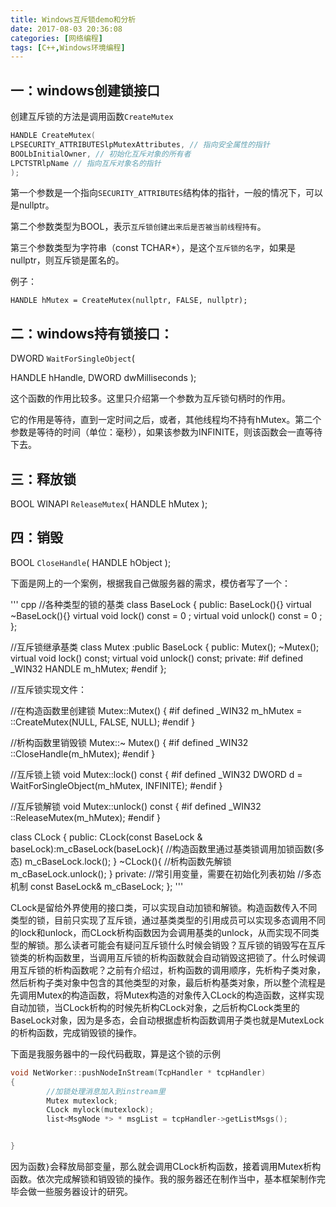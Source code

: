 ```yaml
---
title: Windows互斥锁demo和分析
date: 2017-08-03 20:36:08
categories: [网络编程]
tags: [C++,Windows环境编程]
---
```

## 一：windows创建锁接口

创建互斥锁的方法是调用函数`CreateMutex`
``` cpp
HANDLE CreateMutex(
LPSECURITY_ATTRIBUTESlpMutexAttributes, // 指向安全属性的指针
BOOLbInitialOwner, // 初始化互斥对象的所有者
LPCTSTRlpName // 指向互斥对象名的指针
);
```
第一个参数是一个指向`SECURITY_ATTRIBUTES`结构体的指针，一般的情况下，可以是nullptr。

第二个参数类型为BOOL，表示`互斥锁创建出来后是否被当前线程持有`。

第三个参数类型为字符串（const TCHAR*），是这个`互斥锁的名字`，如果是nullptr，则互斥锁是匿名的。

例子：

`HANDLE hMutex = CreateMutex(nullptr, FALSE, nullptr);`
<!-- more -->  
## 二：windows持有锁接口：

DWORD `WaitForSingleObject`(

HANDLE hHandle,
DWORD dwMilliseconds
);
 

这个函数的作用比较多。这里只介绍第一个参数为互斥锁句柄时的作用。

它的作用是等待，直到一定时间之后，或者，其他线程均不持有hMutex。第二个参数是等待的时间（单位：毫秒），如果该参数为INFINITE，则该函数会一直等待下去。

## 三：释放锁

BOOL WINAPI `ReleaseMutex`(
HANDLE hMutex
);
## 四：销毁

BOOL `CloseHandle`(
HANDLE hObject
);

下面是网上的一个案例，根据我自己做服务器的需求，模仿者写了一个：

 
''' cpp
//各种类型的锁的基类
class BaseLock
{
public:
    BaseLock(){}
    virtual ~BaseLock(){}
    virtual void lock() const = 0 ;
    virtual void unlock() const = 0 ;
};

 


//互斥锁继承基类
class Mutex :public BaseLock
{
public:
    Mutex();
    ~Mutex();
    virtual void lock() const;
    virtual void unlock() const;
private:
#if defined _WIN32
    HANDLE m_hMutex;
#endif
};

 

//互斥锁实现文件：


//在构造函数里创建锁
Mutex::Mutex()
{
    #if defined _WIN32
        m_hMutex = ::CreateMutex(NULL, FALSE, NULL);
    #endif
}

//析构函数里销毁锁
Mutex::~ Mutex()
{
    #if defined _WIN32
        ::CloseHandle(m_hMutex);
    #endif
}

//互斥锁上锁
void Mutex::lock() const
{
    #if defined _WIN32
      DWORD d = WaitForSingleObject(m_hMutex, INFINITE);
    #endif
}

//互斥锁解锁
void Mutex::unlock() const
{
    #if defined _WIN32
      ::ReleaseMutex(m_hMutex);
    #endif
}

class CLock
{
public:
    CLock(const BaseLock & baseLock):m_cBaseLock(baseLock){
        //构造函数里通过基类锁调用加锁函数(多态)
        m_cBaseLock.lock();
    }
    ~CLock(){
        //析构函数先解锁
        m_cBaseLock.unlock();
    }
private:
    //常引用变量，需要在初始化列表初始
    //多态机制
    const BaseLock& m_cBaseLock;
};
'''
 

CLock是留给外界使用的接口类，可以实现自动加锁和解锁。构造函数传入不同类型的锁，目前只实现了互斥锁，通过基类类型的引用成员可以实现多态调用不同的lock和unlock，而CLock析构函数因为会调用基类的unlock，从而实现不同类型的解锁。那么读者可能会有疑问互斥锁什么时候会销毁？互斥锁的销毁写在互斥锁类的析构函数里，当调用互斥锁的析构函数就会自动销毁这把锁了。什么时候调用互斥锁的析构函数呢？之前有介绍过，析构函数的调用顺序，先析构子类对象，然后析构子类对象中包含的其他类型的对象，最后析构基类对象，所以整个流程是先调用Mutex的构造函数，将Mutex构造的对象传入CLock的构造函数，这样实现自动加锁，当CLock析构的时候先析构CLock对象，之后析构CLock类里的BaseLock对象，因为是多态，会自动根据虚析构函数调用子类也就是MutexLock的析构函数，完成销毁锁的操作。

下面是我服务器中的一段代码截取，算是这个锁的示例

``` cpp
void NetWorker::pushNodeInStream(TcpHandler * tcpHandler)
{
        //加锁处理消息加入到instream里
        Mutex mutexlock;
        CLock mylock(mutexlock);    
        list<MsgNode *> * msgList = tcpHandler->getListMsgs();


}
```
因为函数`}`会释放局部变量，那么就会调用CLock析构函数，接着调用Mutex析构函数。依次完成解锁和销毁锁的操作。我的服务器还在制作当中，基本框架制作完毕会做一些服务器设计的研究。

 